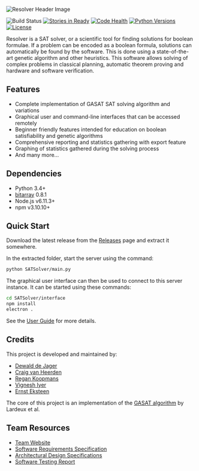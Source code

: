 ![Resolver Header Image](https://i.imgur.com/mipsPa9.png "Resolver")

![Build Status](https://travis-ci.org/Imperium-Software/resolver.svg?branch=master)
[![Stories in Ready](https://badge.waffle.io/Imperium-Software/resolver.png?label=ready&title=Ready)](https://waffle.io/ErnstEksteen/COS301_GA-SATSolver?utm_source=badge)
[![Code Health](https://landscape.io/github/Imperium-Software/resolver/master/landscape.svg?style=flat)](https://landscape.io/github/Imperium-Software/resolver/master)
[![Python Versions](https://img.shields.io/badge/python-3.4%2C3.5%2C3.6-blue.svg)]()
[![License](https://img.shields.io/github/license/mashape/apistatus.svg)]()

Resolver is a SAT solver, or a scientific tool for finding solutions for boolean formulae.
If a problem can be encoded as a boolean formula, solutions can automatically be found by the software.
This is done using a state-of-the-art genetic algorithm and other heuristics.
This software allows solving of complex problems in classical planning, automatic theorem proving and hardware and software verification.

## Features
- Complete implementation of GASAT SAT solving algorithm and variations
- Graphical user and command-line interfaces that can be accessed remotely
- Beginner friendly features intended for education on boolean satisfiability and genetic algorithms
- Comprehensive reporting and statistics gathering with export feature
- Graphing of statistics gathered during the solving process
- And many more...

## Dependencies
- Python 3.4+
- [bitarray](https://pypi.python.org/pypi/bitarray/) 0.8.1
- Node.js v6.11.3+
- npm v3.10.10+

## Quick Start
Download the latest release from the [Releases](https://github.com/Imperium-Software/resolver/releases) page and extract it somewhere.

In the extracted folder, start the server using the command:
```sh
python SATSolver/main.py
```

The graphical user interface can then be used to connect to this server instance. It can be started using these commands:
```sh
cd SATSolver/interface
npm install
electron .
```

See the [User Guide](https://github.com/Imperium-Software/resolver/wiki/User-Guide) for more details.

## Credits
This project is developed and maintained by:
- [Dewald de Jager](https://github.com/DewaldDeJager)
- [Craig van Heerden](https://github.com/craig95)
- [Regan Koopmans](https://github.com/Regan-Koopmans)
- [Vignesh Iyer](https://github.com/Vignesh-95)
- [Ernst Eksteen](https://github.com/ErnstEksteen)

The core of this project is an implementation of the [GASAT algorithm](http://citeseerx.ist.psu.edu/viewdoc/download?doi=10.1.1.108.7124&rep=rep1&type=pdf) by Lardeux et al.

## Team Resources
- [Team Website](https://imperium-engineering.com/)
- [Software Requirements Specification](https://imperium-engineering.com/resolver-requirements-specification.pdf)
- [Architectural Design Specifications](http://imperium-engineering.com/resolver-architectural-documentation.pdf)
- [Software Testing Report](http://imperium-engineering.com/resolver-testing-report.pdf)
